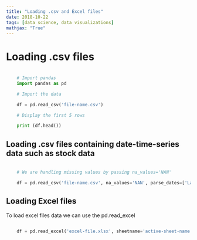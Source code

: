 ```yaml
---
title: "Loading .csv and Excel files"
date: 2018-10-22
tags: [data science, data visualizations]
mathjax: "True"
---
```


# Loading .csv files

```python
	
	# Import pandas
	import pandas as pd

	# Import the data

	df = pd.read_csv('file-name.csv')

	# Display the first 5 rows

	print (df.head())

```

## Loading .csv files containing date-time-series data such as stock data

```python
	
	# We are handling missing values by passing na_values='NAN'

	df = pd.read_csv('file-name.csv', na_values='NAN', parse_dates=['Last Update'])

```  

## Loading Excel files

To load excel files data we can use the pd.read_excel 

```python
	
	df = pd.read_excel('excel-file.xlsx', sheetname='active-sheet-name', na_values='n/a')
	
```